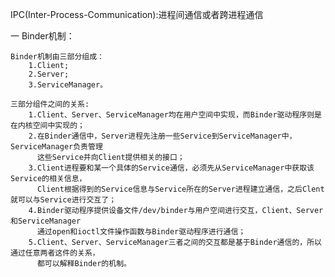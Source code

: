 IPC(Inter-Process-Communication):进程间通信或者跨进程通信

一 Binder机制：

    Binder机制由三部分组成：
        1.Client;
        2.Server;
        3.ServiceManager。
    
    三部分组件之间的关系:
        1.Client、Server、ServiceManager均在用户空间中实现，而Binder驱动程序则是在内核空间中实现的；
        2.在Binder通信中，Server进程先注册一些Service到ServiceManager中，ServiceManager负责管理
          这些Service并向Client提供相关的接口；
        3.Client进程要和某一个具体的Service通信，必须先从ServiceManager中获取该Service的相关信息，
          Client根据得到的Service信息与Service所在的Server进程建立通信，之后Clent就可以与Service进行交互了；
        4.Binder驱动程序提供设备文件/dev/binder与用户空间进行交互，Client、Server和ServiceManager
          通过open和ioctl文件操作函数与Binder驱动程序进行通信；
        5.Client、Server、ServiceManager三者之间的交互都是基于Binder通信的，所以通过任意两者这件的关系，
          都可以解释Binder的机制。